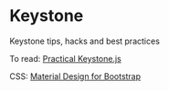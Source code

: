 # Keystone

Keystone tips, hacks and best practices

To read: [Practical Keystone.js](https://leanpub.com/keystonejs/read)

CSS: [Material Design for Bootstrap](http://mdbootstrap.com/material-design-for-bootstrap/)